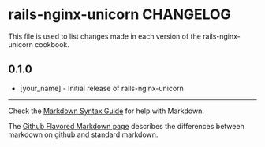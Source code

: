 rails-nginx-unicorn CHANGELOG
=============================

This file is used to list changes made in each version of the rails-nginx-unicorn cookbook.

0.1.0
-----
- [your_name] - Initial release of rails-nginx-unicorn

- - -
Check the [Markdown Syntax Guide](http://daringfireball.net/projects/markdown/syntax) for help with Markdown.

The [Github Flavored Markdown page](http://github.github.com/github-flavored-markdown/) describes the differences between markdown on github and standard markdown.
